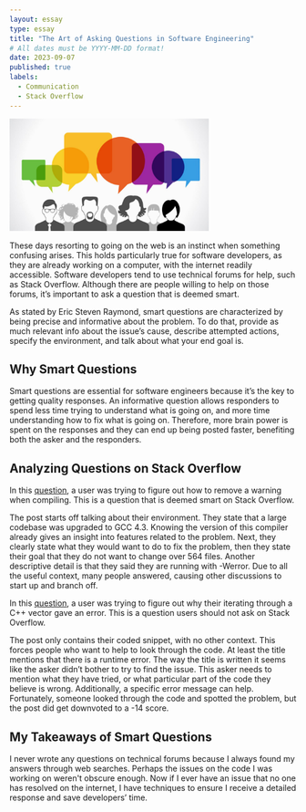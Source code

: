 ```yaml
---
layout: essay
type: essay
title: "The Art of Asking Questions in Software Engineering"
# All dates must be YYYY-MM-DD format!
date: 2023-09-07
published: true
labels:
  - Communication
  - Stack Overflow
---
```

<img width="350px" length="622px" class="rounded float-start pe-4" src="../img/smart-questions/art-of-asking-questions.jpg">

These days resorting to going on the web is an instinct when something confusing arises. This holds particularly true for software developers, as they are already working on a computer, with the internet readily accessible. Software developers tend to use technical forums for help, such as Stack Overflow. Although there are people willing to help on those forums, it’s important to ask a question that is deemed smart.

As stated by Eric Steven Raymond, smart questions are characterized by being precise and informative about the problem. To do that, provide as much relevant info about the issue’s cause, describe attempted actions, specify the environment, and talk about what your end goal is.

## Why Smart Questions

Smart questions are essential for software engineers because it’s the key to getting quality responses. An informative question allows responders to spend less time trying to understand what is going on, and more time understanding how to fix what is going on. Therefore, more brain power is spent on the responses and they can end up being posted faster, benefiting both the asker and the responders.

## Analyzing Questions on Stack Overflow

In this [question](https://stackoverflow.com/questions/59670/how-to-get-rid-of-deprecated-conversion-from-string-constant-to-char-warnin), a user was trying to figure out how to remove a warning when compiling. This is a question that is deemed smart on Stack Overflow.

The post starts off talking about their environment. They state that a large codebase was upgraded to GCC 4.3. Knowing the version of this compiler already gives an insight into features related to the problem. Next, they clearly state what they would want to do to fix the problem, then they state their goal that they do not want to change over 564 files. Another descriptive detail is that they said they are running with -Werror. Due to all the useful context, many people answered, causing other discussions to start up and branch off.

In this [question](https://stackoverflow.com/questions/38069045/why-does-this-code-gives-runtime-error), a user was trying to figure out why their iterating through a C++ vector gave an error. This is a question users should not ask on Stack Overflow.

The post only contains their coded snippet, with no other context. This forces people who want to help to look through the code. At least the title mentions that there is a runtime error. The way the title is written it seems like the asker didn’t bother to try to find the issue. This asker needs to mention what they have tried, or what particular part of the code they believe is wrong. Additionally, a specific error message can help. Fortunately, someone looked through the code and spotted the problem, but the post did get downvoted to a -14 score.

## My Takeaways of Smart Questions

I never wrote any questions on technical forums because I always found my answers through web searches. Perhaps the issues on the code I was working on weren't obscure enough. Now if I ever have an issue that no one has resolved on the internet, I have techniques to ensure I receive a detailed response and save developers’ time. 
